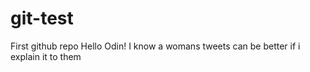 # git-test
First github repo
Hello Odin!
I know a womans tweets can be better if i explain it to them